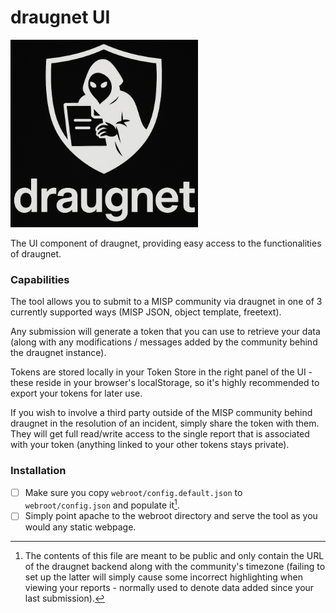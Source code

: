 # draugnet UI

<img title="Draugnet logo" src="https://github.com/draugnet/draugnetUI/raw/main/webroot/img/logo_vertical_dark_800.png" width="300" height="300">

The UI component of draugnet, providing easy access to the functionalities of draugnet. 

### Capabilities

The tool allows you to submit to a MISP community via draugnet in one of 3 currently supported ways (MISP JSON, object template, freetext).

Any submission will generate a token that you can use to retrieve your data (along with any modifications / messages added by the community behind the draugnet instance).

Tokens are stored locally in your Token Store in the right panel of the UI - these reside in your browser's localStorage, so it's highly recommended to export your tokens for later use.

If you wish to involve a third party outside of the MISP community behind draugnet in the resolution of an incident, simply share the token with them. They will get full read/write access to the single report that is associated with your token (anything linked to your other tokens stays private).

### Installation

- [ ] Make sure you copy `webroot/config.default.json` to `webroot/config.json` and populate it[^1]. 
- [ ] Simply point apache to the webroot directory and serve the tool as you would any static webpage.

[^1]: The contents of this file are meant to be public and only contain the URL of the draugnet backend along with the community's timezone (failing to set up the latter will simply cause some incorrect highlighting when viewing your reports - normally used to denote data added since your last submission).
